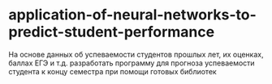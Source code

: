 # application-of-neural-networks-to-predict-student-performance
На основе данных об успеваемости студентов прошлых лет, их оценках, баллах ЕГЭ и т.д. разработать программу для прогноза успеваемости студента к концу семестра при помощи готовых библиотек
